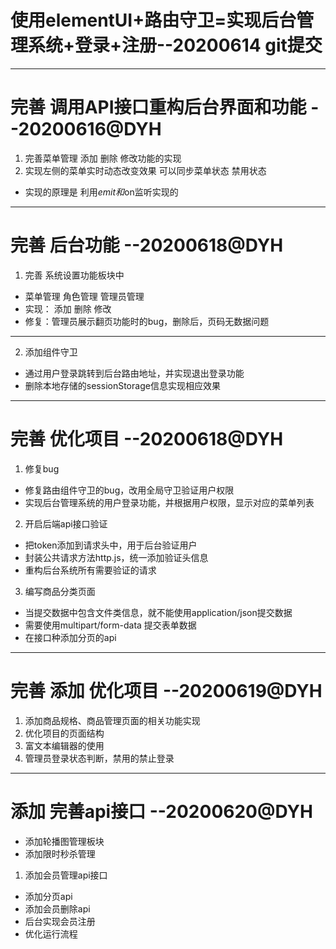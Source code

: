 # 使用elementUI+路由守卫=实现后台管理系统+登录+注册--20200614 git提交
---
# 完善 调用API接口重构后台界面和功能 --20200616@DYH
1. 完善菜单管理 添加 删除 修改功能的实现
2. 实现左侧的菜单实时动态改变效果 可以同步菜单状态 禁用状态
* 实现的原理是 利用$emit和$on监听实现的

---
# 完善 后台功能 --20200618@DYH
1. 完善 系统设置功能板块中
* 菜单管理    角色管理    管理员管理
* 实现：    添加    删除    修改
* 修复：管理员展示翻页功能时的bug，删除后，页码无数据问题
---
2. 添加组件守卫
* 通过用户登录跳转到后台路由地址，并实现退出登录功能
* 删除本地存储的sessionStorage信息实现相应效果

---
# 完善 优化项目 --20200618@DYH
1. 修复bug
* 修复路由组件守卫的bug，改用全局守卫验证用户权限
* 实现后台管理系统的用户登录功能，并根据用户权限，显示对应的菜单列表
2. 开启后端api接口验证
* 把token添加到请求头中，用于后台验证用户
* 封装公共请求方法http.js，统一添加验证头信息
* 重构后台系统所有需要验证的请求
3. 编写商品分类页面
* 当提交数据中包含文件类信息，就不能使用application/json提交数据
* 需要使用multipart/form-data 提交表单数据
* 在接口种添加分页的api

---
# 完善 添加 优化项目 --20200619@DYH
1. 添加商品规格、商品管理页面的相关功能实现
2. 优化项目的页面结构
3. 富文本编辑器的使用
4. 管理员登录状态判断，禁用的禁止登录

---
# 添加 完善api接口 --20200620@DYH
* 添加轮播图管理板块
* 添加限时秒杀管理
1. 添加会员管理api接口
* 添加分页api
* 添加会员删除api
* 后台实现会员注册
* 优化运行流程